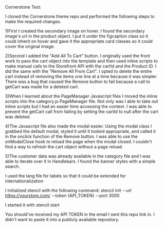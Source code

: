 Cornerstone Test:

I cloned the Cornerstone theme repo and performed the following steps to make the required changes.<br />

1)First I created the secondary image on hover. I found the secondary image's url in the product object. I put it under the figcaption class so it could inherit on hover and gave it the appropriate card classes so it could cover the original image.

2)Second I added the "Add All To Cart" button. I originally used the front work to pass the cart object into the template and then used inline scripts to make manual calls to the Storefront API with the cartId and the Product ID. I did the same with the "Remove All From Cart". I opted to delete the entire cart instead of removing the items one line at a time because it was simpler. There was a bug that caused the Remove button to fail because a call to getCart was made for a deleted cart.

3)When I learned about the PageManager Javascript files I moved the inline scripts into the category.js PageManager file. Not only was I able to take out inline scripts but I had an easier time accessing the context. I was able to prevent the getCart call from failing by setting the cartId to null after the cart was deleted.

4)The Javascript file also made the modal easier. Using the modal class I grabbed the default modal, styled it until it looked appropriate, and called it in the onclick function of the Remove button. I was able to use the onModalClose hook to reload the page when the modal closed. I couldn't find a way to refresh the cart object without a page reload.

5)The customer data was already available in the category file and I was able to iterate over it in Handlebars. I found the banner styles with a simple search.

I used the lang file for labels so that it could be extended for internationalization

I initialized stencil with the following command: stencil init --url https://yourstore.com/ --token {API_TOKEN} --port 3000

I started it with stencil start

 You should've received my API TOKEN in the email I sent this repo link in. I didn't want to paste it into a publicly available repository.
